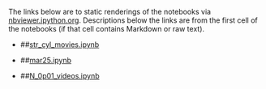 The links below are to static renderings of the notebooks via
[nbviewer.ipython.org](http://nbviewer.ipython.org/).
Descriptions below the links are from the first cell of the notebooks
(if that cell contains Markdown or raw text).

* ##[str_cyl_movies.ipynb](http://nbviewer.ipython.org/urls/bitbucket.org/canyonsubc/flow_separation/raw/tip/stratified_cylinder/str_cyl_movies.ipynb)  
    
* ##[mar25.ipynb](http://nbviewer.ipython.org/urls/bitbucket.org/canyonsubc/flow_separation/raw/tip/stratified_cylinder/mar25.ipynb)  
    
* ##[N_0p01_videos.ipynb](http://nbviewer.ipython.org/urls/bitbucket.org/canyonsubc/flow_separation/raw/tip/stratified_cylinder/N_0p01_videos.ipynb)  
    
